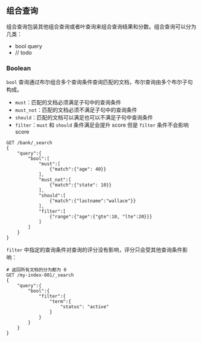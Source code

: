 ## 组合查询

组合查询包装其他组合查询或者叶查询来组合查询结果和分数。组合查询可以分为几类：

- bool query
- // todo

### Boolean

`bool` 查询通过布尔组合多个查询条件查询匹配的文档，布尔查询由多个布尔子句构成。

- `must`：匹配的文档必须满足子句中的查询条件
- `must_not`：匹配的文档必须不满足子句中的查询条件
- `should`：匹配的文档可以满足也可以不满足子句中查询条件
- `filter`：`must` 和 `should` 条件满足会提升 score 但是 `filter` 条件不会影响 score

```shell
GET /bank/_search
{
	"query":{
		"bool":[
			"must":[
				{"match":{"age": 40}}
			],
			"must_not":[
				{"match":{"state": 10}}
			],
			"should":[
				{"match":{"lastname":"wallace"}}
			],
			"filter":[
				{"range":{"age":{"gte":10, "lte":20}}}
			]
		]
	}
}
```

`filter` 中指定的查询条件对查询的评分没有影响，评分只会受其他查询条件影响：

```shell
# 返回所有文档的分为都为 0
GET /my-index-001/_search
{
	"query":{
		"bool":{
			"filter":{
				"term":{
					"status": "active"
				}
			}
		}
	}
}
```

